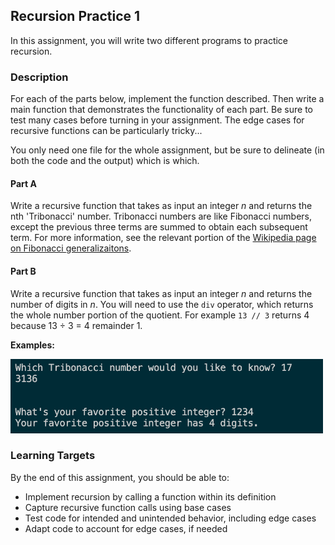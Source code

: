 ## Recursion Practice 1

In this assignment, you will write two different programs to practice recursion.

### Description

For each of the parts below, implement the function described. Then write a main function that demonstrates the functionality of each part. Be sure to test many cases before turning in your assignment. The edge cases for recursive functions can be particularly tricky...

You only need one file for the whole assignment, but be sure to delineate (in both the code and the output) which is which.

#### Part A

Write a recursive function that takes as input an integer _n_ and returns the nth 'Tribonacci' number. Tribonacci numbers are like Fibonacci numbers, except the previous three terms are summed to obtain each subsequent term. For more information, see the relevant portion of the [Wikipedia page on Fibonacci generalizaitons](https://en.wikipedia.org/wiki/Generalizations_of_Fibonacci_numbers#Tribonacci_numbers).

#### Part B

Write a recursive function that takes as input an integer _n_ and returns the number of digits in _n_. You will need to use the `div` operator, which returns the whole number portion of the quotient. For example `13 // 3` returns 4 because 13 ÷ 3 = 4 remainder 1.

**Examples:**

<img src="./recursion-practice1-example.jpg" alt="Recursion Practice 1 Example" width="500" height="119">

### Learning Targets

By the end of this assignment, you should be able to:

- Implement recursion by calling a function within its definition
- Capture recursive function calls using base cases
- Test code for intended and unintended behavior, including edge cases
- Adapt code to account for edge cases, if needed
